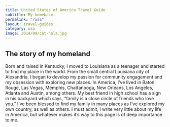 ```yaml
---
title: United States of America Travel Guide
subtitle: My homebase.
permalink: "/usa"
layout: travel-guides
category: usa
image: 2014/09/cat-nola.jpg
---
```


## The story of my homeland
Born and raised in Kentucky, I moved to Louisiana as a teenager and started to find my place in the world. From the small central Louisiana city of Alexandria, I began to develop my passion for community engagement and my obsession with exploring new places. In America, I’ve lived in Baton Rouge, Las Vegas, Memphis, Chattanooga, New Orleans, Los Angeles, Atlanta and Austin, among others. My best friend in high school has a sign in his backyard which says, “family is a close circle of friends who love you.” I’ve been blessed to find my family in many places as I’ve explored my own country, as well as others. I must admit, I write very little about my life in America, but whatever makes it’s way to this page is of deep importance to me.
